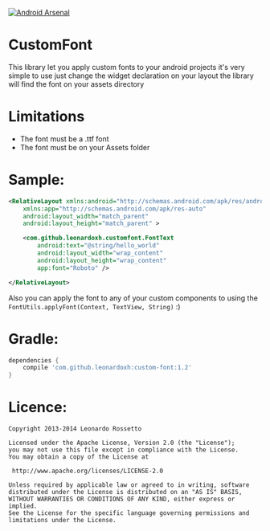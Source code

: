 [![Android Arsenal](https://img.shields.io/badge/Android%20Arsenal-CustomFont-brightgreen.svg?style=flat)](http://android-arsenal.com/details/1/1722)

CustomFont
==========
This library let you apply custom fonts to your android projects it's very simple to use just
change the widget declaration on your layout the library will find the font on your assets directory

Limitations
=========
- The font must be a .ttf font
- The font must be on your Assets folder


Sample:
=========
```xml
<RelativeLayout xmlns:android="http://schemas.android.com/apk/res/android"
    xmlns:app="http://schemas.android.com/apk/res-auto"
    android:layout_width="match_parent"
    android:layout_height="match_parent" >

    <com.github.leonardoxh.customfont.FontText
        android:text="@string/hello_world"
        android:layout_width="wrap_content"
        android:layout_height="wrap_content"
        app:font="Roboto" />

</RelativeLayout>

```

Also you can apply the font to any of your custom components to using the <code>FontUtils.applyFont(Context, TextView, String)</code> :)

Gradle:
=========
```groovy
dependencies {
    compile 'com.github.leonardoxh:custom-font:1.2'
}
```

Licence:
==========
```
Copyright 2013-2014 Leonardo Rossetto

Licensed under the Apache License, Version 2.0 (the "License");
you may not use this file except in compliance with the License.
You may obtain a copy of the License at

 http://www.apache.org/licenses/LICENSE-2.0

Unless required by applicable law or agreed to in writing, software
distributed under the License is distributed on an "AS IS" BASIS,
WITHOUT WARRANTIES OR CONDITIONS OF ANY KIND, either express or implied.
See the License for the specific language governing permissions and
limitations under the License.
```
